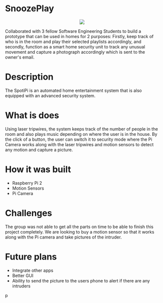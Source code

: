 # SnoozePlay

<p align="center">
<img src="https://github.com/jrsai/SpotiPi/blob/master/images/Prototype.jpeg" />
</p>

Collaborated with 3 fellow Software Engineering Students to build a prototype that can be used in homes for 2 purposes: Firstly, keep track of who is in the room and play their selected playlists accordingly, and secondly, function as a smart home security unit to track any unusual movement and capture a photograph accordingly which is sent to the owner's email. 

<h1> Description </h1>
<p> The SpotiPi is an automated home entertainment system that is also equipped with an advanced security system.  </p>

<h1> What is does </h1>
<p> Using laser tripwires, the system keeps track of the number of people in the room and also plays music depending on where the user is in the house. By the click of a button, the user can switch it to security mode where the Pi Camera works along with the laser tripwires and motion sensors to detect any motion and capture a picture. </p>

<h1> How it was built </h1>
<p> 
<ul> 
<li> Raspberry Pi 2 </li>
<li> Motion Sensors </li> 
<li> Pi Camera </li> 
</ul>
</p>

<h1> Challenges </h1>
<p> The group was not able to get all the parts on time to be able to finish this project completely. We are looking to buy a motion sensor so that it works along with the Pi camera and take pictures of the intruder. </p>


<h1> Future plans </h1>
<p>
<ul> 
<li> Integrate other apps </li> 
<li> Better GUI </li>
<li> Ability to send the picture to the users phone to alert if there are any intruders </li> 
</ul> 
</p>
p
